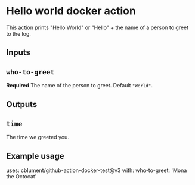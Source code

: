 # Hello world docker action

This action prints "Hello World" or "Hello" + the name of a person to greet to the log.

## Inputs

## `who-to-greet`

**Required** The name of the person to greet. Default `"World"`.

## Outputs

## `time`

The time we greeted you.

## Example usage

uses: cblument/github-action-docker-test@v3
with:
  who-to-greet: 'Mona the Octocat'
